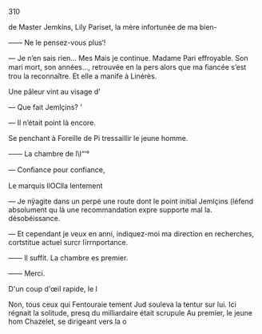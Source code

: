 310

de Master Jemkins, Lily Pariset,
la mère infortunée de ma bien-

—— Ne le pensez-vous plus‘!

— Je n’en sais rien... Mes
Mais je continue. Madame Pari
effroyable. Son mari mort, son
années..., retrouvée en la pers
alors que ma ﬁancée s’est trou
la reconnaître. Et elle a manife
à Linérès.

Une pâleur vint au visage d’

— Que fait Jemlçins? '

— Il n’était point là encore.

Se penchant à Foreille de Pi
tressaillir le jeune homme.

—— La chambre de l\l“‘° 

— Conﬁance pour confiance,

Le marquis llOClla lentement

— Je nÿagite dans un perpé
une route dont le point initial
Jemlçins (léfend absolument qu
là une recommandation expre
supporte mal la. désobéissance.

— Et cependant je veux en
anni, indiquez-moi ma direction
en recherches, cortstitue actuel
surcr lïrrnportance.

—— ll suffit. La chambre es
premier.

—— Merci.

D'un coup d'œil rapide, le l

Non, tous ceux qui Fentouraie
tement Jud souleva la tentur
sur lui.
Ici régnait la solitude, presq
du milliardaire était scrupule
Au premier, le jeune hom
Chazelet, se dirigeant vers la o

